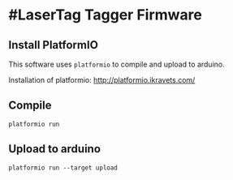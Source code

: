# #LaserTag Tagger Firmware

## Install PlatformIO

This software uses `platformio` to compile and upload to arduino.

Installation of platformio: http://platformio.ikravets.com/

## Compile
`platformio run`

## Upload to arduino
`platformio run --target upload`



